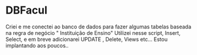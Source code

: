# DBFacul
Criei e me conectei ao banco de dados para fazer algumas tabelas baseada na regra de negócio " Instituição de Ensino"
Utilizei nesse script, Insert, Select, e em breve adicionarei UPDATE , Delete, Views etc...
Estou implantando aos poucos..
